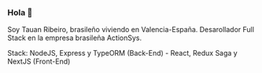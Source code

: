 ### Hola 👋

Soy Tauan Ribeiro, brasileño viviendo en Valencia-España. Desarollador Full Stack en la empresa brasileña ActionSys.

Stack: NodeJS, Express y TypeORM (Back-End) - React, Redux Saga y NextJS (Front-End)


<!--
**TauDuque/TauDuque** is a ✨ _special_ ✨ repository because its `README.md` (this file) appears on your GitHub profile.

Here are some ideas to get you started:

- 🔭 I’m currently working on ...
- 🌱 I’m currently learning ...
- 👯 I’m looking to collaborate on ...
- 🤔 I’m looking for help with ...
- 💬 Ask me about ...
- 📫 How to reach me: ...
- 😄 Pronouns: ...
- ⚡ Fun fact: ...
-->

